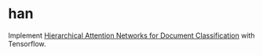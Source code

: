 # han
Implement [Hierarchical Attention Networks for Document Classification](http://www.cs.cmu.edu/~./hovy/papers/16HLT-hierarchical-attention-networks.pdf) with Tensorflow. 
